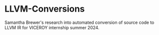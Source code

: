 # LLVM-Conversions
Samantha Brewer's research into automated conversion of source code to LLVM IR for VICEROY internship summer 2024.
